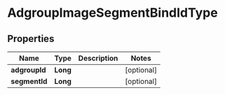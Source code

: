 

# AdgroupImageSegmentBindIdType


## Properties

Name | Type | Description | Notes
------------ | ------------- | ------------- | -------------
**adgroupId** | **Long** |  |  [optional]
**segmentId** | **Long** |  |  [optional]



